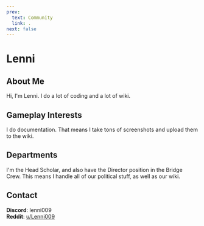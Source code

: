 ```yaml
---
prev:
  text: Community
  link: .
next: false
---
```


<script setup lang="ts">
import MedalDisplay from '/components/MedalDisplay.vue';

const name = 'Lenni';
</script>

# Lenni

## About Me

Hi, I'm Lenni. I do a lot of coding and a lot of wiki.

## Gameplay Interests

I do documentation. That means I take tons of screenshots and upload them to the wiki.

## Departments

I'm the Head Scholar, and also have the Director position in the Bridge Crew. This means I handle all of our political stuff, as well as our wiki.

<!-- ## Medals

<MedalDisplay :name /> -->

## Contact

**Discord**: lenni009
<br>
**Reddit**: [u/Lenni009](https://www.reddit.com/user/Lenni009/)
